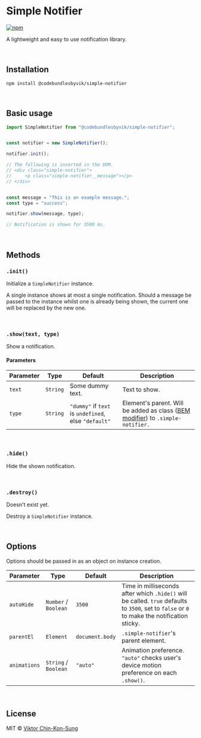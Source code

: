 # Simple Notifier
[![npm](https://img.shields.io/npm/v/@codebundlesbyvik/simple-notifier)](https://www.npmjs.com/package/@codebundlesbyvik/simple-notifier)

A lightweight and easy to use notification library.

<br>

## Installation

`npm install @codebundlesbyvik/simple-notifier`

<br>

## Basic usage
```javascript
import SimpleNotifier from "@codebundlesbyvik/simple-notifier";


const notifier = new SimpleNotifier();

notifier.init();

// The following is inserted in the DOM.
// <div class="simple-notifier">
//     <p class="simple-notifier__message"></p>
// </div>


const message = "This is an example message.";
const type = "success";

notifier.show(message, type);

// Notification is shown for 3500 ms.
```

<br>

## Methods

### `.init()`

Initialize a `SimpleNotifier` instance.

A single instance shows at most a single notification. Should a message be passed to the instance whilst one is already being shown, the current one will be replaced by the new one.

<br>

### `.show(text, type)`

Show a notification.

#### Parameters

| Parameter | Type     | Default                                             | Description                                                                                                 |
| --------- | -------- | --------------------------------------------------- | ----------------------------------------------------------------------------------------------------------- |
| `text`    | `String` | Some dummy text.                                    | Text to show.                                                                                               |
| `type`    | `String` | `"dummy"` if `text` is `undefined`, else `"default"`| Element's parent. Will be added as class ([BEM modifier](http://getbem.com/naming/)) to `.simple-notifier.` |

<br>

### `.hide()`

Hide the shown notification.

<br>

### `.destroy()`

Doesn't exist yet.

Destroy a `SimpleNotifier` instance.

<br>

## Options

Options should be passed in as an object on instance creation.

| Parameter    | Type                 | Default         | Description                                                                                                                                   |
| ------------ | -------------------- | --------------- | --------------------------------------------------------------------------------------------------------------------------------------------- |
| `autoHide`   | `Number` / `Boolean` | `3500`          | Time in milliseconds after which `.hide()` will be  called. `true` defaults to `3500`, set to `false` or `0` to make the notification sticky. |
| `parentEl`   | `Element`            | `document.body` | `.simple-notifier`'s parent element.                                                                                                          |
| `animations` | `String` / `Boolean` | `"auto"`        | Animation preference. `"auto"` checks user's device motion preference on each `.show()`.                                                      |

<br>

## License

MIT © [Viktor Chin-Kon-Sung](https://github.com/vikputthiscodeongit)
